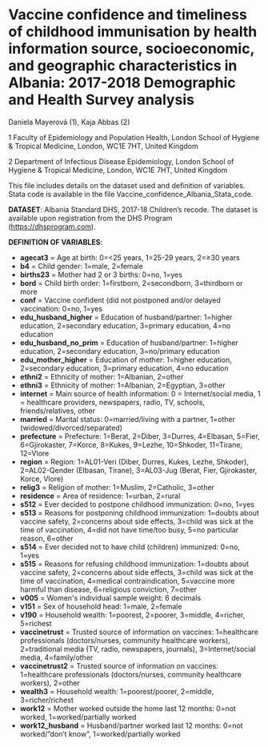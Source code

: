Vaccine confidence and timeliness of childhood immunisation by health information source, socioeconomic, and geographic characteristics in Albania: 2017-2018 Demographic and Health Survey analysis
============================================================

Daniela Mayerová (1), Kaja Abbas (2)

1 Faculty of Epidemiology and Population Health, London School of Hygiene & Tropical Medicine, London, WC1E 7HT, United Kingdom

2 Department of Infectious Disease Epidemiology, London School of Hygiene & Tropical Medicine, London, WC1E 7HT, United Kingdom




This file includes details on the dataset used and definition of variables. Stata code is available in the file Vaccine_confidence_Albania_Stata_code.


**DATASET**: Albania Standard DHS, 2017-18 Children’s recode. The dataset is available upon registration from the DHS Program (https://dhsprogram.com).


**DEFINITION OF VARIABLES**:
* **agecat3** = Age at birth: 0=<25 years, 1=25-29 years, 2=≥30 years
* **b4** = Child gender:	1=male, 2=female
* **births23** = Mother had 2 or 3 births: 0=no, 1=yes
* **bord** = Child birth order: 1=firstborn, 2=secondborn, 3=thirdborn or more
* **conf** = Vaccine confident (did not postponed and/or delayed vaccination: 0=no, 1=yes
* **edu_husband_higher** = Education of husband/partner: 1=higher education, 2=secondary education, 3=primary education, 4=no education
* **edu_husband_no_prim** = Education of husband/partner: 1=higher education, 2=secondary education, 3=no/primary education
* **edu_mother_higher** = Education of mother:	1=higher education, 2=secondary education, 3=primary education, 4=no education
* **ethni2** = Ethnicity of mother:	1=Albanian, 2=other
* **ethni3** = Ethnicity of mother:	1=Albanian, 2=Egyptian, 3=other
* **internet** = Main source of health information: 0 = Internet/social media, 1 = healthcare providers, newspapers, radio, TV, schools, friends/relatives, other
* **married** = Marital status: 0=married/living with a partner, 1=other (widowed/divorced/separated) 
* **prefecture** = Prefecture:	1=Berat, 2=Diber, 3=Durres, 4=Elbasan, 5=Fier, 6=Gjirokaster, 7=Korce, 8=Kukes, 9=Lezhe, 10=Shkoder, 11=Tirane, 12=Vlore
* **region** =	Region: 1=AL01-Veri (Diber, Durres, Kukes, Lezhe, Shkoder), 2=AL02-Qender (Elbasan, Tirane), 3=AL03-Jug (Berat, Fier, Gjirokaster, Korce, Vlore)
* **relig3** = Religion of mother: 1=Muslim, 2=Catholic, 3=other
* **residence** = Area of residence: 1=urban, 2=rural
* **s512** = Ever decided to postpone childhood immunization:	0=no, 1=yes
* **s513** = Reasons for postponing childhood immunization: 1=doubts about vaccine safety, 2=concerns about side effects, 3=child was sick at the time of vaccination, 4=did not have time/too busy, 5=no particular reason, 6=other
* **s514** = Ever decided not to have child (children) immunized: 0=no, 1=yes
* **s515** = Reasons for refusing childhood immunization: 1=doubts about vaccine safety, 2=concerns about side effects, 3=child was sick at the time of vaccination, 4=medical contraindication, 5=vaccine more harmful than disease, 6=religious conviction, 7=other
* **v005** = Women's individual sample weight: 6 decimals
* **v151** = Sex of household head: 1=male, 2=female
* **v190** = Household wealth: 1=poorest, 2=poorer, 3=middle, 4=richer, 5=richest
* **vaccinetrust** =	Trusted source of information on vaccines: 1=healthcare professionals (doctors/nurses, community healthcare workers), 2=traditional media (TV, radio, newspapers, journals), 3=Internet/social media, 4=family/other
* **vaccinetrust2** = Trusted source of information on vaccines:	1=healthcare professionals (doctors/nurses, community healthcare workers), 2=other
* **wealth3** = Household wealth: 1=poorest/poorer, 2=middle, 3=richer/richest
* **work12** = Mother worked outside the home last 12 months: 0=not worked, 1=worked/partially worked 
* **work12_husband** =	Husband/partner worked last 12 months: 0=not worked/”don’t know”, 1=worked/partially worked


